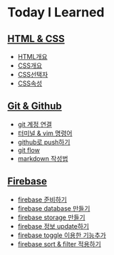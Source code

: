Today I Learned
===  

## [HTML & CSS](https://github.com/mrlee323/TIL/blob/main/HTML_CSS)
- [HTML개요](https://github.com/mrlee323/TIL/blob/main/HTML_CSS/html_basic.md)
- [CSS개요](https://github.com/mrlee323/TIL/blob/main/HTML_CSS/css_basic.md)
- [CSS선택자](https://github.com/mrlee323/TIL/blob/main/HTML_CSS/css_selector.md)
- [CSS속성](https://github.com/mrlee323/TIL/blob/main/HTML_CSS/css_attribute.md)

## [Git & Github](https://github.com/mrlee323/TIL/blob/main/Git)
- [git 계정 연결](https://github.com/mrlee323/TIL/blob/main/Git/git_repo.md)
- [터미널 & vim 명령어](https://github.com/mrlee323/TIL/blob/main/Git/terminal_command.md)
- [github로 push하기](https://github.com/mrlee323/TIL/blob/main/Git/git_push.md)
- [git flow](https://github.com/mrlee323/TIL/blob/main/Git/git_flow.md)
- [markdown 작성법](https://github.com/mrlee323/TIL/blob/main/Git/markdown.md)

## [Firebase](https://github.com/mrlee323/TIL/blob/main/Firebase)
- [firebase 준비하기](https://github.com/mrlee323/TIL/blob/main/Firebase/firebase_ready.md)
- [firebase database 만들기](https://github.com/mrlee323/TIL/blob/main/Firebase/firebase_database.md)
- [firebase storage 만들기](https://github.com/mrlee323/TIL/blob/main/Firebase/firebase_storage.md)
- [firebase 정보 update하기](https://github.com/mrlee323/TIL/blob/main/Firebase/firebase_update.md)
- [firebase toggle 이용한 기능추가](https://github.com/mrlee323/TIL/blob/main/Firebase/firebase_toggle.md)
- [firebase sort & filter 적용하기](https://github.com/mrlee323/TIL/blob/main/Firebase/firebase_sortFilter.md)
